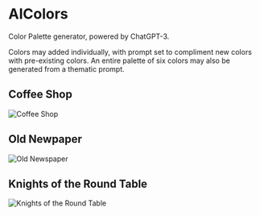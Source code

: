# AIColors
Color Palette generator, powered by ChatGPT-3.

Colors may added individually, with prompt set to compliment new colors with pre-existing colors. An entire palette of six colors may also be generated from a thematic prompt.


## Coffee Shop
![Coffee Shop](https://user-images.githubusercontent.com/98188359/215359720-ff22fb60-ffa4-4ae5-b18b-491e93a70ba2.png)


## Old Newpaper
![Old Newspaper](https://user-images.githubusercontent.com/98188359/215359745-98dd36c4-c1a8-4f3c-babb-d4ec1f083c1a.png)


## Knights of the Round Table
![Knights of the Round Table](https://user-images.githubusercontent.com/98188359/215359753-e747fcc5-a953-4746-9f6a-a957878a250a.png)
